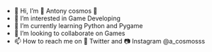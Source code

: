 - 👋 Hi, I’m :dizzy: Antony cosmos :dizzy:
- 👀 I’m interested in Game Developing
- 🌱 I’m currently learning Python and Pygame
- 💞️ I’m looking to collaborate on Games
- 📫 How to reach me on :hatched_chick: Twitter and :camera: Instagram @a_cosmosss

<!---
Acosmosss/Acosmosss is a ✨ special ✨ repository because its `README.md` (this file) appears on your GitHub profile.
You can click the Preview link to take a look at your changes.
--->
